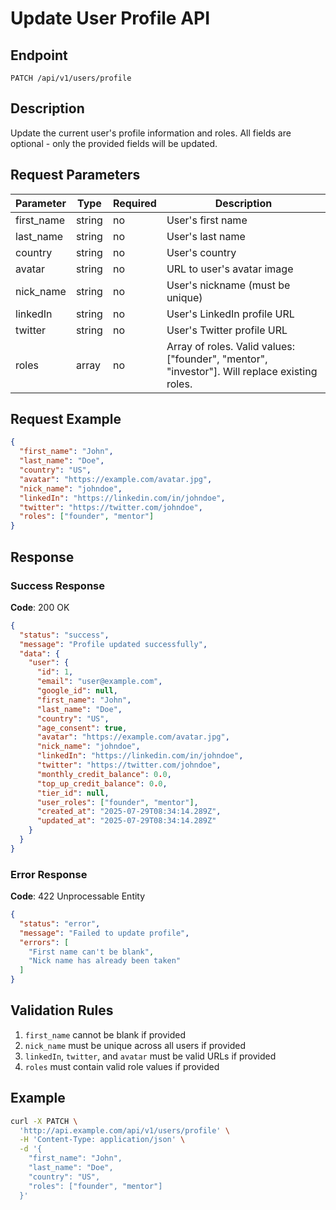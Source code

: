 # Update User Profile API

## Endpoint

```
PATCH /api/v1/users/profile
```

## Description

Update the current user's profile information and roles. All fields are optional - only the provided fields will be updated.

## Request Parameters

| Parameter  | Type   | Required | Description |
|------------|--------|----------|-------------|
| first_name | string | no       | User's first name |
| last_name  | string | no       | User's last name |
| country    | string | no       | User's country |
| avatar     | string | no       | URL to user's avatar image |
| nick_name  | string | no       | User's nickname (must be unique) |
| linkedIn   | string | no       | User's LinkedIn profile URL |
| twitter    | string | no       | User's Twitter profile URL |
| roles      | array  | no       | Array of roles. Valid values: ["founder", "mentor", "investor"]. Will replace existing roles. |

## Request Example

```json
{
  "first_name": "John",
  "last_name": "Doe",
  "country": "US",
  "avatar": "https://example.com/avatar.jpg",
  "nick_name": "johndoe",
  "linkedIn": "https://linkedin.com/in/johndoe",
  "twitter": "https://twitter.com/johndoe",
  "roles": ["founder", "mentor"]
}
```

## Response

### Success Response

**Code**: 200 OK

```json
{
  "status": "success",
  "message": "Profile updated successfully",
  "data": {
    "user": {
      "id": 1,
      "email": "user@example.com",
      "google_id": null,
      "first_name": "John",
      "last_name": "Doe",
      "country": "US",
      "age_consent": true,
      "avatar": "https://example.com/avatar.jpg",
      "nick_name": "johndoe",
      "linkedIn": "https://linkedin.com/in/johndoe",
      "twitter": "https://twitter.com/johndoe",
      "monthly_credit_balance": 0.0,
      "top_up_credit_balance": 0.0,
      "tier_id": null,
      "user_roles": ["founder", "mentor"],
      "created_at": "2025-07-29T08:34:14.289Z",
      "updated_at": "2025-07-29T08:34:14.289Z"
    }
  }
}
```

### Error Response

**Code**: 422 Unprocessable Entity

```json
{
  "status": "error",
  "message": "Failed to update profile",
  "errors": [
    "First name can't be blank",
    "Nick name has already been taken"
  ]
}
```

## Validation Rules

1. `first_name` cannot be blank if provided
2. `nick_name` must be unique across all users if provided
3. `linkedIn`, `twitter`, and `avatar` must be valid URLs if provided
4. `roles` must contain valid role values if provided

## Example

```bash
curl -X PATCH \
  'http://api.example.com/api/v1/users/profile' \
  -H 'Content-Type: application/json' \
  -d '{
    "first_name": "John",
    "last_name": "Doe",
    "country": "US",
    "roles": ["founder", "mentor"]
  }'
```